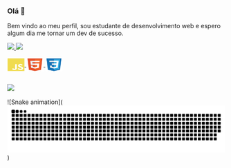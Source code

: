 ### Olá 👋

Bem vindo ao meu perfil, sou estudante de desenvolvimento web e espero algum dia me tornar um dev de sucesso.

<div>
  <a href="https://github.com/GustavoAlmeida-cy">
  <img height="180em" src="https://github-readme-stats.vercel.app/api?username=GustavoAlmeida-cy&show_icons=true&theme=gotham&include_all_commits=true&count_private=true"/>
  <img height="180em" src="https://github-readme-stats.vercel.app/api/top-langs/?username=GustavoAlmeida-cy&layout=compact&langs_count=7&theme=gotham"/>
</div>

<div style="display: inline_block"><br>
  <img align="center" alt="Js" height="30" width="40" src="https://raw.githubusercontent.com/devicons/devicon/master/icons/javascript/javascript-plain.svg">
  <img align="center" alt="HTML" height="30" width="40" src="https://raw.githubusercontent.com/devicons/devicon/master/icons/html5/html5-original.svg">
  <img align="center" alt="CSS" height="30" width="40" src="https://raw.githubusercontent.com/devicons/devicon/master/icons/css3/css3-original.svg">
</div>

##

<div> 
  <a href = "mailto:gustavo.almeida.cy@gmail.com"><img src="https://img.shields.io/badge/-Gmail-%23333?style=for-the-badge&logo=gmail&logoColor=white" target="_blank"></a>
  
  ![Snake animation](![Snake animation](https://github.com/GustavoAlmeida-cy/GustavoAlmeida-cy/blob/output/github-contribution-grid-snake.svg))
  
</div>
